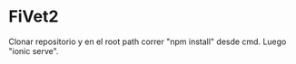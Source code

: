 # FiVet2

Clonar repositorio y en el root path correr "npm install" desde cmd. 
Luego "ionic serve".
